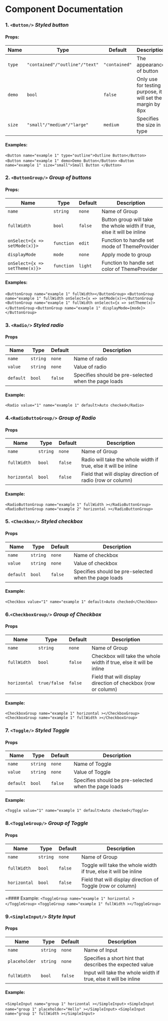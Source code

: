 Component Documentation
===========
### 1. `<Button/>`   *Styled button*
#### Props:
Name|Type|Default|Description
---|---|---|---
`type`|`"contained"/"outline"/"text"`|`"contained"`|The appearance of button
`demo`|`bool`|`false`|Only use for testing purpose, it will set the margin by 8px
`size`|`"small"/"medium"/"large"`|`medium`| Specifies the size in type
#### Examples:
`<Button name="example 1" type="outline">Outline Button</Button>`  
`<Button name="example 1" demo>Demo Button</Button>` 
`<Button name="example 1" size="small">Small Button </Button>` 
### 2. `<ButtonGroup/>` *Group of buttons*
#### Props:
Name|Type|Default|Description
---|---|---|---
`name`|`string`|`none`|Name of Group
`fullWidth`|`bool`|`false`|Button group will take the whole width if true, else it will be inline
`onSelect={x => setMode(x)}>`|`function`|`edit`|Function to handle set mode of ThemeProvider
`displayMode`|`mode`|`none`| Apply mode to group
`onSelect={x => setTheme(x)}>`|`function`|`light`|Function to handle set color of ThemeProvider
#### Examples:
`<ButtonGroup name="example 1" fullWidth></ButtonGroup>`
`<ButtonGroup name="example 1" fullWidth onSelect={x => setMode(x)></ButtonGroup`
`<ButtonGroup name="example 1" fullWidth onSelect={x => setTheme(x)></ButtonGroup`
`<ButtonGroup name="example 1" displayMode={mode}></ButtonGroup>`
### 3. `<Radio/>` *Styled radio*
#### Props
Name|Type|Default|Description
---|---|---|---
`name`|`string`|`none`|Name of radio
`value`|`string`|`none`|Value of radio
`default`|`bool`|`false`| Specifies should be pre-selected when the page loads
#### Example:
`<Radio value="1" name="example 1" default>Auto checked</Radio>`
### 4.`<RadioButtoGroup/>` *Group of Radio*
#### Props
Name|Type|Default|Description
---|---|---|---
`name`|`string`|`none`|Name of Group
`fullWidth`|`bool`|`false`|Radio will take the whole width if true, else it will be inline
`horizontal`|`bool`|`false`|Field that will display direction of radio (row or column)
#### Example:
`<RadioButtonGroup name="example 1" fullWidth ></RadioButtonGroup>`
`<RadioButtonGroup name="example 2" horizontal ></RadioButtonGroup>`
### 5. `<Checkbox/>` *Styled checkbox*
#### Props
Name|Type|Default|Description
---|---|---|---
`name`|`string`|`none`|Name of checkbox
`value`|`string`|`none`|Value of checkbox
`default`|`bool`|`false`| Specifies should be pre-selected when the page loads
#### Example:
`<Checkbox value="1" name="example 1" default>Auto checked</Checkbox>`
### 6.`<CheckboxGroup/>` *Group of Checkbox*
#### Props
Name|Type|Default|Description
---|---|---|---
`name`|`string`|`none`|Name of Group
`fullWidth`|`bool`|`false`|Checkbox will take the whole width if true, else it will be inline
`horizontal`|`true/false`|`false`|Field that will display direction of checkbox (row or column)
#### Example:
`<CheckboxGroup name="example 1" horizontal ></CheckboxGroup>`
`<CheckboxGroup name="example 1" fullWidth ></CheckboxGroup>`
### 7. `<Toggle/>` *Styled Toggle*
#### Props
Name|Type|Default|Description
---|---|---|---
`name`|`string`|`none`|Name of Toggle
`value`|`string`|`none`|Value of Toggle
`default`|`bool`|`false`|Specifies should be pre-selected when the page loads
#### Example:
`<Toggle value="1" name="example 1" default>Auto checked</Toggle>`
### 8.`<ToggleGroup/>` *Group of Toggle*
#### Props
Name|Type|Default|Description
---|---|---|---
`name`|`string`|`none`|Name of Group
`fullWidth`|`bool`|`false`|Toggle will take the whole width if true, else it will be inline
`horizontal`|`bool`|`false`|Field that will display direction of Toggle (row or column)
=#### Example:
`<ToggleGroup name="example 1" horizontal ></ToggleGroup>`
`<ToggleGroup name="example 1" fullWidth ></ToggleGroup>`
### 9.`<SimpleInput/>` *Styte Input*
#### Props
Name|Type|Default|Description
---|---|---|---
`name`|`string`|`none`|Name of Input
`placeholder`|`string`|`none`|Specifies a short hint that describes the expected value
`fullWidth`|`bool`|`false`|Input will take the whole width if true, else it will be inline
#### Example:
`<SimpleInput name="group 1" horizontal ></SimpleInput>`
`<SimpleInput name="group 1" placeholder="Hello" ></SimpleInput>`
`<SimpleInput name="group 1" fullWidth ></SimpleInput>`
